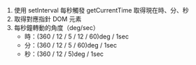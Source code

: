 1. 使用 setInterval 每秒觸發 getCurrentTime 取得現在時、分、秒
3. 取得對應指針 DOM 元素
4. 每秒鐘轉動的角度（deg/sec）
   - 時：(360 / 12 / 5 / 12 / 60)deg / 1sec
   - 分：(360 / 12 / 5 / 60)deg / 1sec
   - 秒：(360 / 12 / 5)deg / 1sec